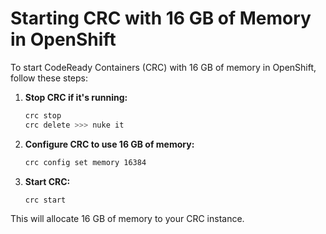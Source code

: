 # Starting CRC with 16 GB of Memory in OpenShift

To start CodeReady Containers (CRC) with 16 GB of memory in OpenShift, follow these steps:

1. **Stop CRC if it's running:**
    ```sh
    crc stop
    crc delete >>> nuke it
    ```

2. **Configure CRC to use 16 GB of memory:**
    ```sh
    crc config set memory 16384
    ```

3. **Start CRC:**
    ```sh
    crc start
    ```

This will allocate 16 GB of memory to your CRC instance.
